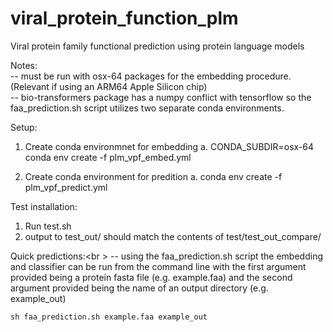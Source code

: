 # viral_protein_function_plm
Viral protein family functional prediction using protein language models

Notes:<br />
-- must be run with osx-64 packages for the embedding procedure. (Relevant if using an ARM64 Apple Silicon chip)<br />
-- bio-transformers package has a numpy conflict with tensorflow so the faa_prediction.sh script utilizes two separate conda environments.<br />


Setup:
1. Create conda environmnet for embedding
	a. CONDA_SUBDIR=osx-64 conda env create -f plm_vpf_embed.yml

2. Create conda environment for predition
	a. conda env create -f plm_vpf_predict.yml

Test installation:
1. Run test.sh
2. output to test_out/ should match the contents of test/test_out_compare/

Quick predictions:<br \>
-- using the faa_prediction.sh script the embedding and classifier can be run from the command line with the first argument provided being a protein fasta file (e.g. example.faa) and the second argument provided being the name of an output directory (e.g. example_out)<br />

`sh faa_prediction.sh example.faa example_out`
